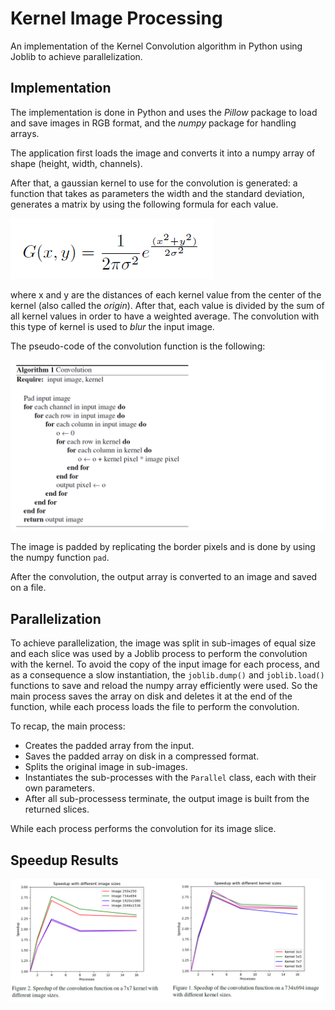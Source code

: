 # Kernel Image Processing

An implementation of the Kernel Convolution algorithm in Python using Joblib to achieve parallelization.

## Implementation

The implementation is done in Python and uses the *Pillow* package to load and save images in RGB format, and the *numpy* package for handling arrays. 

The application first loads the image and converts it into a numpy array of shape (height, width, channels).

After that, a gaussian kernel to use for the convolution is generated: a function that takes as parameters the width and the standard deviation, generates a matrix by using the following formula for each value.

![gaussian_k](presentation/images/gaussian_k.png)

where x and y are the distances of each kernel value from the center of the kernel (also called the *origin*). After that, each value is divided by the sum of all kernel values in order to have a weighted average.
The convolution with this type of kernel is used to *blur* the input image.

The pseudo-code of the convolution function is the following:

![conv_seq](readme_images/conv_seq.png)

The image is padded by replicating the border pixels and is done by using the numpy function `pad`.

After the convolution, the output array is converted to an image and saved on a file. 

## Parallelization

To achieve parallelization, the image was split in sub-images of equal size and each slice was used by a Joblib process to perform the convolution with the kernel.
To avoid the copy of the input image for each process, and as a consequence a slow instantiation, the `joblib.dump()` and `joblib.load()` functions to save and reload the numpy array efficiently were used.
So the main process saves the array on disk and deletes it at the end of the function, while each process loads the file to perform the convolution.

To recap, the main process:
* Creates the padded array from the input.
* Saves the padded array on disk in a compressed format.
* Splits the original image in sub-images.
* Instantiates the sub-processes with the `Parallel` class, each with their own parameters.
* After all sub-processess terminate, the output image is built from the returned slices.

While each process performs the convolution for its image slice.

## Speedup Results

![speedup_k](readme_images/speedup.png)